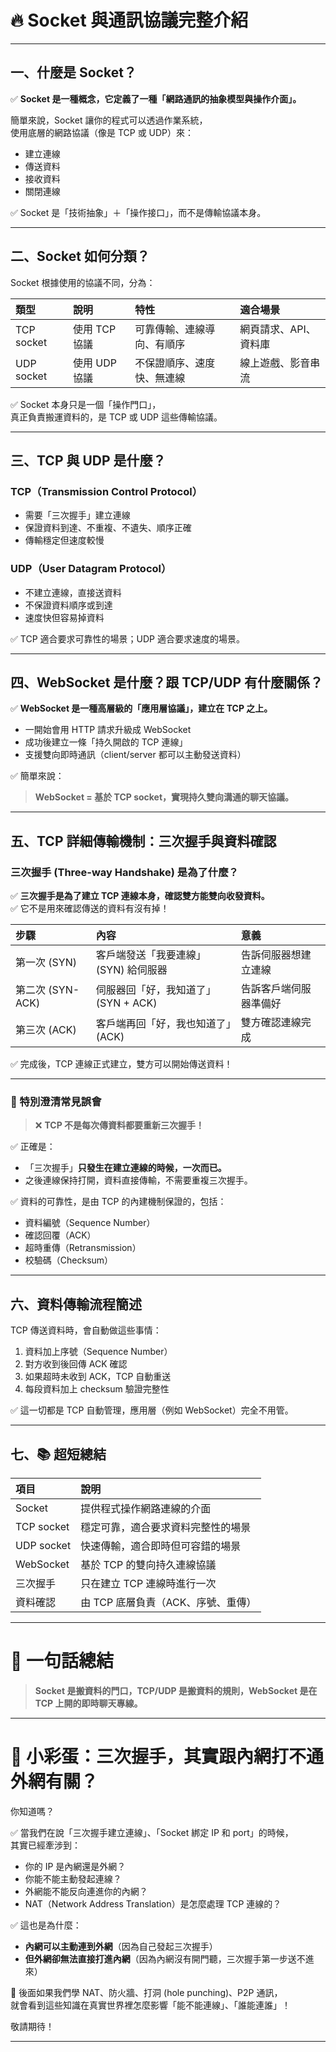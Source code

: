 # 🔥 Socket 與通訊協議完整介紹

---

## 一、什麼是 Socket？

✅ **Socket 是一種概念，它定義了一種「網路通訊的抽象模型與操作介面」。**

簡單來說，Socket 讓你的程式可以透過作業系統，  
使用底層的網路協議（像是 TCP 或 UDP）來：

- 建立連線
- 傳送資料
- 接收資料
- 關閉連線

✅ Socket 是「技術抽象」＋「操作接口」，而不是傳輸協議本身。

---

## 二、Socket 如何分類？

Socket 根據使用的協議不同，分為：

| 類型 | 說明 | 特性 | 適合場景 |
|:---|:---|:---|:---|
| TCP socket | 使用 TCP 協議 | 可靠傳輸、連線導向、有順序 | 網頁請求、API、資料庫 |
| UDP socket | 使用 UDP 協議 | 不保證順序、速度快、無連線 | 線上遊戲、影音串流 |

✅ Socket 本身只是一個「操作門口」，  
真正負責搬運資料的，是 TCP 或 UDP 這些傳輸協議。

---

## 三、TCP 與 UDP 是什麼？

### TCP（Transmission Control Protocol）
- 需要「三次握手」建立連線
- 保證資料到達、不重複、不遺失、順序正確
- 傳輸穩定但速度較慢

### UDP（User Datagram Protocol）
- 不建立連線，直接送資料
- 不保證資料順序或到達
- 速度快但容易掉資料

✅ TCP 適合要求可靠性的場景；UDP 適合要求速度的場景。

---

## 四、WebSocket 是什麼？跟 TCP/UDP 有什麼關係？

✅ **WebSocket 是一種高層級的「應用層協議」，建立在 TCP 之上。**

- 一開始會用 HTTP 請求升級成 WebSocket
- 成功後建立一條「持久開啟的 TCP 連線」
- 支援雙向即時通訊（client/server 都可以主動發送資料）

✅ 簡單來說：
> **WebSocket = 基於 TCP socket，實現持久雙向溝通的聊天協議。**

---

## 五、TCP 詳細傳輸機制：三次握手與資料確認

### 三次握手 (Three-way Handshake) 是為了什麼？

✅ **三次握手是為了建立 TCP 連線本身，確認雙方能雙向收發資料。**  
✅ 它不是用來確認傳送的資料有沒有掉！

| 步驟 | 內容 | 意義 |
|:---|:---|:---|
| 第一次 (SYN) | 客戶端發送「我要連線」(SYN) 給伺服器 | 告訴伺服器想建立連線 |
| 第二次 (SYN-ACK) | 伺服器回「好，我知道了」(SYN + ACK) | 告訴客戶端伺服器準備好 |
| 第三次 (ACK) | 客戶端再回「好，我也知道了」(ACK) | 雙方確認連線完成 |

✅ 完成後，TCP 連線正式建立，雙方可以開始傳送資料！

---

### 🔴 特別澄清常見誤會

> ❌ **TCP 不是每次傳資料都要重新三次握手！**

✅ 正確是：

- 「三次握手」**只發生在建立連線的時候，一次而已。**
- 之後連線保持打開，資料直接傳輸，不需要重複三次握手。

✅ 資料的可靠性，是由 TCP 的內建機制保證的，包括：
- 資料編號（Sequence Number）
- 確認回覆（ACK）
- 超時重傳（Retransmission）
- 校驗碼（Checksum）

---

## 六、資料傳輸流程簡述

TCP 傳送資料時，會自動做這些事情：

1. 資料加上序號（Sequence Number）
2. 對方收到後回傳 ACK 確認
3. 如果超時未收到 ACK，TCP 自動重送
4. 每段資料加上 checksum 驗證完整性

✅ 這一切都是 TCP 自動管理，應用層（例如 WebSocket）完全不用管。

---

## 七、📚 超短總結

| 項目 | 說明 |
|:---|:---|
| Socket | 提供程式操作網路連線的介面 |
| TCP socket | 穩定可靠，適合要求資料完整性的場景 |
| UDP socket | 快速傳輸，適合即時但可容錯的場景 |
| WebSocket | 基於 TCP 的雙向持久連線協議 |
| 三次握手 | 只在建立 TCP 連線時進行一次 |
| 資料確認 | 由 TCP 底層負責（ACK、序號、重傳） |

---

# 🎯 一句話總結

> **Socket 是搬資料的門口，TCP/UDP 是搬資料的規則，WebSocket 是在 TCP 上開的即時聊天專線。**

---

# 🎁 小彩蛋：三次握手，其實跟內網打不通外網有關？

你知道嗎？

✅ 當我們在說「三次握手建立連線」、「Socket 綁定 IP 和 port」的時候，  
其實已經牽涉到：

- 你的 IP 是內網還是外網？
- 你能不能主動發起連線？
- 外網能不能反向連進你的內網？
- NAT（Network Address Translation）是怎麼處理 TCP 連線的？

✅ 這也是為什麼：

- **內網可以主動連到外網**（因為自己發起三次握手）
- **但外網卻無法直接打進內網**（因為內網沒有開門聽，三次握手第一步送不進來）

🚀 後面如果我們學 NAT、防火牆、打洞 (hole punching)、P2P 通訊，  
就會看到這些知識在真實世界裡怎麼影響「能不能連線」、「誰能連誰」！

敬請期待！

---
